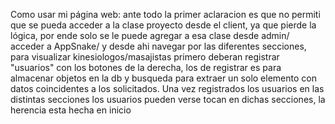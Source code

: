 Como usar mi página web:
ante todo la primer aclaracion es que no permiti que se pueda acceder a la clase proyecto desde el client, ya que pierde la lógica, por ende solo se le puede agregar a esa clase desde admin/
acceder a AppSnake/ y desde ahi navegar por las diferentes secciones, para visualizar kinesiologos/masajistas primero deberan registrar "usuarios" con los botones de la derecha, los de registrar es para almacenar objetos en la db y busqueda para extraer un solo elemento con datos coincidentes a los solicitados.
Una vez registrados los usuarios en las distintas secciones los usuarios pueden verse tocan en dichas secciones, la herencia esta hecha en inicio
